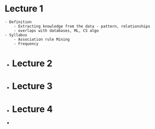 # Lecture 1
	- Definition
		- Extracting knowledge from the data - pattern, relationships
		- overlaps with databases, ML, CS algo
	- Syllabus
		- Association rule Mining
		- Frequency
- # Lecture 2
- # Lecture 3
- # Lecture 4
-
